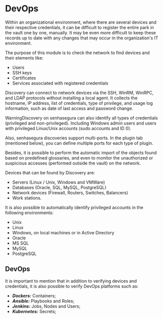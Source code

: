 # DevOps
Within an organizational environment, where there are several devices and their respective credentials, it can be difficult to register the entire park in the vault one by one, manually. It may be even more difficult to keep these records up to date with any changes that may occur in the organization's IT environment.

The purpose of this module is to check the network to find devices and their elements like:

* Users
* SSH keys
* Certificates
* Services associated with registered credentials

Discovery can connect to network devices via the SSH, WinRM, WinRPC, and LDAP protocols without installing a local agent. It collects the hostname, IP address, list of credentials, type of privilege, and usage log information, such as date of last access and password change.

WarningDiscovery on senhasegura can also identify all types of credentials (privileged and non\-privileged). Including Windows admin users and users with privileged Linux/Unix accounts (sudo accounts and ID 0\).  


Also, senhasegura discoveries support multi\-ports. In the plugin tab (mentioned below), you can define multiple ports for each type of plugin.

Besides, it is possible to perform the automatic import of the objects found based on predefined glossaries, and even to monitor the unauthorized or suspicious accesses (performed outside the vault) on the network.

Devices that can be found by Discovery are:

* Servers (Linux / Unix, Windows and VMWare)
* Databases (Oracle, SQL, MySQL, PostgreSQL)
* Network devices (Firewall, Routers, Switches, Balancers)
* Work stations.

It is also possible to automatically identify privileged accounts in the following environments:

* Unix
* Linux
* Windows, on local machines or in Active Directory
* Oracle
* MS SQL
* MySQL
* PostgreSQL

## DevOps

It is important to mention that in addition to verifying devices and credentials, it is also possible to verify DevOps platforms such as:

* ***Dockers:*** Containers;
* ***Ansible:*** Playbooks and Roles;
* ***Jenkins:*** Jobs, Nodes and Users;
* ***Kubernetes:*** Secrets;
